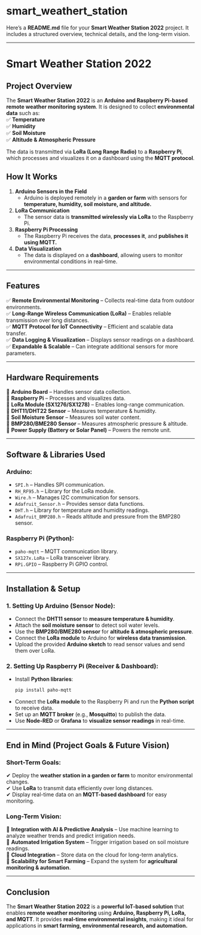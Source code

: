 # smart_weathert_station
Here’s a **README.md** file for your **Smart Weather Station 2022** project. It includes a structured overview, technical details, and the long-term vision.  

---

# **Smart Weather Station 2022**  

## **Project Overview**  
The **Smart Weather Station 2022** is an **Arduino and Raspberry Pi-based remote weather monitoring system**. It is designed to collect **environmental data** such as:  
✅ **Temperature**  
✅ **Humidity**  
✅ **Soil Moisture**  
✅ **Altitude & Atmospheric Pressure**  

The data is transmitted via **LoRa (Long Range Radio)** to a **Raspberry Pi**, which processes and visualizes it on a dashboard using the **MQTT protocol**.  

## **How It Works**  
1. **Arduino Sensors in the Field**  
   - Arduino is deployed remotely in a **garden or farm** with sensors for **temperature, humidity, soil moisture, and altitude.**  
2. **LoRa Communication**  
   - The sensor data is **transmitted wirelessly via LoRa** to the Raspberry Pi.  
3. **Raspberry Pi Processing**  
   - The Raspberry Pi receives the data, **processes it**, and **publishes it using MQTT.**  
4. **Data Visualization**  
   - The data is displayed on a **dashboard**, allowing users to monitor environmental conditions in real-time.  

---

## **Features**  
✅ **Remote Environmental Monitoring** – Collects real-time data from outdoor environments.  
✅ **Long-Range Wireless Communication (LoRa)** – Enables reliable transmission over long distances.  
✅ **MQTT Protocol for IoT Connectivity** – Efficient and scalable data transfer.  
✅ **Data Logging & Visualization** – Displays sensor readings on a dashboard.  
✅ **Expandable & Scalable** – Can integrate additional sensors for more parameters.  

---

## **Hardware Requirements**  
🔹 **Arduino Board** – Handles sensor data collection.  
🔹 **Raspberry Pi** – Processes and visualizes data.  
🔹 **LoRa Module (SX1276/SX1278)** – Enables long-range communication.  
🔹 **DHT11/DHT22 Sensor** – Measures temperature & humidity.  
🔹 **Soil Moisture Sensor** – Measures soil water content.  
🔹 **BMP280/BME280 Sensor** – Measures atmospheric pressure & altitude.  
🔹 **Power Supply (Battery or Solar Panel)** – Powers the remote unit.  

---

## **Software & Libraries Used**  
### **Arduino:**  
- `SPI.h` – Handles SPI communication.  
- `RH_RF95.h` – Library for the LoRa module.  
- `Wire.h` – Manages I2C communication for sensors.  
- `Adafruit_Sensor.h` – Provides sensor data functions.  
- `DHT.h` – Library for temperature and humidity readings.  
- `Adafruit_BMP280.h` – Reads altitude and pressure from the BMP280 sensor.  

### **Raspberry Pi (Python):**  
- `paho-mqtt` – MQTT communication library.  
- `SX127x.LoRa` – LoRa transceiver library.  
- `RPi.GPIO` – Raspberry Pi GPIO control.  

---

## **Installation & Setup**  
### **1. Setting Up Arduino (Sensor Node):**  
- Connect the **DHT11 sensor** to **measure temperature & humidity**.  
- Attach the **soil moisture sensor** to detect soil water levels.  
- Use the **BMP280/BME280 sensor** for **altitude & atmospheric pressure**.  
- Connect the **LoRa module** to Arduino for **wireless data transmission**.  
- Upload the provided **Arduino sketch** to read sensor values and send them over LoRa.  

### **2. Setting Up Raspberry Pi (Receiver & Dashboard):**  
- Install **Python libraries**:  
  ```bash
  pip install paho-mqtt
  ```
- Connect the **LoRa module** to the Raspberry Pi and run the **Python script** to receive data.  
- Set up an **MQTT broker** (e.g., **Mosquitto**) to publish the data.  
- Use **Node-RED** or **Grafana** to **visualize sensor readings** in real-time.  

---

## **End in Mind (Project Goals & Future Vision)**  
### **Short-Term Goals:**  
✔ Deploy the **weather station in a garden or farm** to monitor environmental changes.  
✔ Use **LoRa** to transmit data efficiently over long distances.  
✔ Display real-time data on an **MQTT-based dashboard** for easy monitoring.  

### **Long-Term Vision:**  
🔹 **Integration with AI & Predictive Analysis** – Use machine learning to analyze weather trends and predict irrigation needs.  
🔹 **Automated Irrigation System** – Trigger irrigation based on soil moisture readings.  
🔹 **Cloud Integration** – Store data on the cloud for long-term analytics.  
🔹 **Scalability for Smart Farming** – Expand the system for **agricultural monitoring & automation**.  

---

## **Conclusion**  
The **Smart Weather Station 2022** is a **powerful IoT-based solution** that enables **remote weather monitoring** using **Arduino, Raspberry Pi, LoRa, and MQTT**. It provides **real-time environmental insights**, making it ideal for applications in **smart farming, environmental research, and automation.** 
